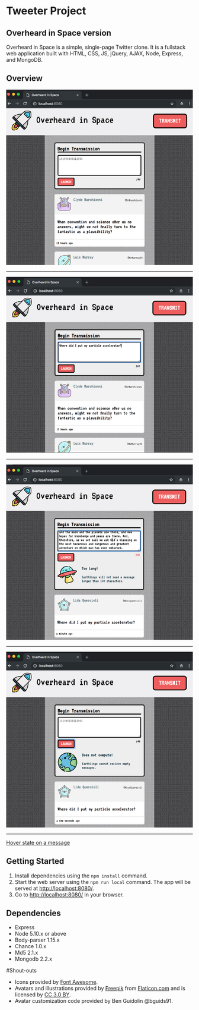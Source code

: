 # Tweeter Project
## Overheard in Space version

Overheard in Space is a simple, single-page Twitter clone. It is a fullstack web application built with HTML, CSS, JS, jQuery, AJAX, Node, Express, and MongoDB. 

## Overview

![Main Page](/docs/main-page.png)

--------------------

![Main Page with text](/docs/main-page-with-text.jpg)

--------------------

![Error message, maximum character count reached](docs/max-characters-error-message.jpg)

--------------------

![Error message, empty textfield](/docs/empty-error-message.jpg)

--------------------

[Hover state on a message](/docs/hover-state.jpg)


## Getting Started

1. Install dependencies using the `npm install` command.
2. Start the web server using the `npm run local` command. The app will be served at <http://localhost:8080/>.
3. Go to <http://localhost:8080/> in your browser.


## Dependencies

- Express
- Node 5.10.x or above
- Body-parser 1.15.x
- Chance 1.0.x
- Md5 2.1.x
- Mongodb 2.2.x


#Shout-outs
- Icons provided by [Font Awesome](https://fontawesome.com/license/).
- Avatars and illustrations provided by [Freepik](http://www.freepik.com) from [Flaticon.com](https://www.flaticon.com/) and is licensed by [CC 3.0 BY](http://creativecommons.org/licenses/by/3.0/).
- Avatar customization code provided by Ben Guidolin @bguids91.

